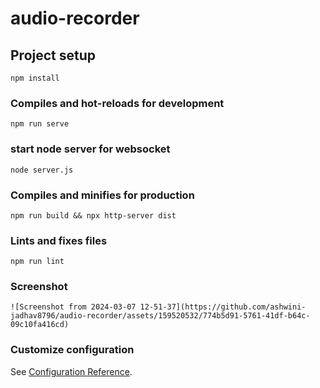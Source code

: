 # audio-recorder

## Project setup
```
npm install
```

### Compiles and hot-reloads for development
```
npm run serve
```
### start node server for websocket
```
node server.js
```

### Compiles and minifies for production
```
npm run build && npx http-server dist
```

### Lints and fixes files
```
npm run lint
```

### Screenshot
```
![Screenshot from 2024-03-07 12-51-37](https://github.com/ashwini-jadhav8796/audio-recorder/assets/159520532/774b5d91-5761-41df-b64c-09c10fa416cd)
```

### Customize configuration
See [Configuration Reference](https://cli.vuejs.org/config/).

